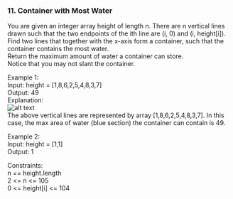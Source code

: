 <h3>11. Container with Most Water</h3>

You are given an integer array height of length n. There are n vertical lines drawn such that the two endpoints of the ith line are (i, 0) and (i, height[i]).  
Find two lines that together with the x-axis form a container, such that the container contains the most water.  
Return the maximum amount of water a container can store.  
Notice that you may not slant the container.  

Example 1:  
Input: height = [1,8,6,2,5,4,8,3,7]  
Output: 49  
Explanation:  
![alt text](https://s3-lc-upload.s3.amazonaws.com/uploads/2018/07/17/question_11.jpg)  
The above vertical lines are represented by array [1,8,6,2,5,4,8,3,7]. In this case, the max area of water (blue section) the container can contain is 49.  

Example 2:  
Input: height = [1,1]  
Output: 1  
 
Constraints:  
n == height.length  
2 <= n <= 105  
0 <= height[i] <= 104  
